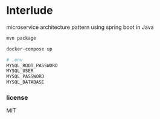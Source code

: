 # Interlude
microservice architecture pattern using spring boot in Java

```bash
mvn package

docker-compose up
```

```bash 
# .env
MYSQL_ROOT_PASSWORD
MYSQL_USER
MYSQL_PASSWORD
MYSQL_DATABASE
```

### license
MIT